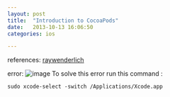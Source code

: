 ```yaml
---
layout: post
title:  "Introduction to CocoaPods"
date:   2013-10-13 16:06:50
categories: ios

---
```

references: [raywenderlich](http://www.raywenderlich.com/12139/introduction-to-cocoapods)

error:
![image](http://www.dasdoc.com/uploads/origin/201310/131615156.png)
To solve this error 
run this command :

`sudo xcode-select -switch /Applications/Xcode.app`